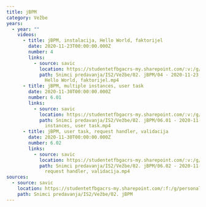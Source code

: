 ```yaml
---
title: jBPM
category: Vežbe
years:
  - year: ""
    videos:
      - title: jBPM, instalacija, Hello World, faktorijel
        date: 2020-11-23T00:00:00.000Z
        number: 4
        links:
          - source: savic
            location: https://studentetfbgacrs-my.sharepoint.com/:v:/g/personal/sa190595d_student_etf_bg_ac_rs/EbJmF9VVfjtBj2n29Xe2LYwB_EnyeM6bi3i--xNKLri-9g
            path: Snimci predavanja/IS2/Vežbe/02. jBPM/04 - 2020-11-23 - jBPM, instalacija,
              Hello World, faktorijel.mp4
      - title: jBPM, multiple instances, user task
        date: 2020-11-30T00:00:00.000Z
        number: 6.01
        links:
          - source: savic
            location: https://studentetfbgacrs-my.sharepoint.com/:v:/g/personal/sa190595d_student_etf_bg_ac_rs/EQOqpvdtV7JCshPw1y6n_4ABiAyAz6QWzNBcOUV_IaDx0g
            path: Snimci predavanja/IS2/Vežbe/02. jBPM/06.01 - 2020-11-30 - jBPM, multiple
              instances, user task.mp4
      - title: jBPM, user task, request handler, validacija
        date: 2020-11-30T00:00:00.000Z
        number: 6.02
        links:
          - source: savic
            location: https://studentetfbgacrs-my.sharepoint.com/:v:/g/personal/sa190595d_student_etf_bg_ac_rs/EeehUBM_qi9Jsdg1ppyVJSoBH244D6Z6fNVIdcxEa59uWQ
            path: Snimci predavanja/IS2/Vežbe/02. jBPM/06.02 - 2020-11-30 - jBPM, user task,
              request handler, validacija.mp4
sources:
  - source: savic
    location: https://studentetfbgacrs-my.sharepoint.com/:f:/g/personal/sa190595d_student_etf_bg_ac_rs/ErlyMqVFQ-tNggL4NEWa5lQBJjlLW3MolTDMwV1n2v37EA
    path: Snimci predavanja/IS2/Vežbe/02. jBPM
---
```



